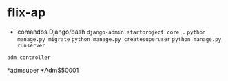 # flix-ap

- comandos Django/bash
`django-admin startproject core .`
`python manage.py migrate`
`python manage.py createsuperuser`
`python manage.py runserver`

`adm controller`

*admsuper
*Adm$50001

